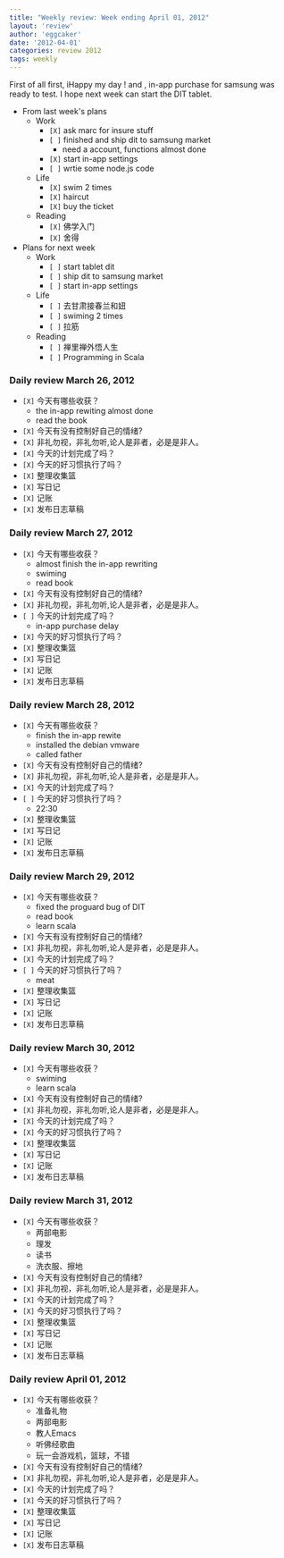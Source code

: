 ```yaml
---
title: "Weekly review: Week ending April 01, 2012" 
layout: 'review'
author: 'eggcaker'
date: '2012-04-01'
categories: review 2012
tags: weekly
---
```



First of all first, iHappy my day ! and , in-app purchase for samsung was
ready to test. I hope next week can start the DIT tablet.

  * From last week's plans 
    * Work 
      * `[X]` ask marc for insure stuff 
      * `[ ]` finished and ship dit to samsung market 
        * need a account, functions almost done 
      * `[X]` start in-app settings 
      * `[ ]` wrtie some node.js code 
    * Life 
      * `[X]` swim 2 times 
      * `[X]` haircut 
      * `[X]` buy the ticket 
    * Reading 
      * `[X]` 佛学入门 
      * `[X]` 舍得 
  * Plans for next week 
    * Work 
      * `[ ]` start tablet dit 
      * `[ ]` ship dit to samsung market 
      * `[ ]` start in-app settings 
    * Life 
      * `[ ]` 去甘肃接春兰和妞 
      * `[ ]` swiming 2 times 
      * `[ ]` 拉筋 
    * Reading 
      * `[ ]` 禅里禅外悟人生 
      * `[ ]` Programming in Scala 

### Daily review March 26, 2012

  * `[X]` 今天有哪些收获？ 
    * the in-app rewiting almost done 
    * read the book 
  * `[X]` 今天有没有控制好自己的情绪? 
  * `[X]` 非礼勿视，非礼勿听,论人是非者，必是是非人。 
  * `[X]` 今天的计划完成了吗？ 
  * `[X]` 今天的好习惯执行了吗？ 
  * `[X]` 整理收集篮 
  * `[X]` 写日记 
  * `[X]` 记账 
  * `[X]` 发布日志草稿 

### Daily review March 27, 2012

  * `[X]` 今天有哪些收获？ 
    * almost finish the in-app rewriting 
    * swiming 
    * read book 
  * `[X]` 今天有没有控制好自己的情绪? 
  * `[X]` 非礼勿视，非礼勿听,论人是非者，必是是非人。 
  * `[ ]` 今天的计划完成了吗？ 
    * in-app purchase delay 
  * `[X]` 今天的好习惯执行了吗？ 
  * `[X]` 整理收集篮 
  * `[X]` 写日记 
  * `[X]` 记账 
  * `[X]` 发布日志草稿 

### Daily review March 28, 2012

  * `[X]` 今天有哪些收获？ 
    * finish the in-app rewite 
    * installed the debian vmware 
    * called father 
  * `[X]` 今天有没有控制好自己的情绪? 
  * `[X]` 非礼勿视，非礼勿听,论人是非者，必是是非人。 
  * `[X]` 今天的计划完成了吗？ 
  * `[ ]` 今天的好习惯执行了吗？ 
    * 22:30 
  * `[X]` 整理收集篮 
  * `[X]` 写日记 
  * `[X]` 记账 
  * `[X]` 发布日志草稿 

### Daily review March 29, 2012

  * `[X]` 今天有哪些收获？ 
    * fixed the proguard bug of DIT 
    * read book 
    * learn scala 
  * `[X]` 今天有没有控制好自己的情绪? 
  * `[X]` 非礼勿视，非礼勿听,论人是非者，必是是非人。 
  * `[X]` 今天的计划完成了吗？ 
  * `[ ]` 今天的好习惯执行了吗？ 
    * meat 
  * `[X]` 整理收集篮 
  * `[X]` 写日记 
  * `[X]` 记账 
  * `[X]` 发布日志草稿 

### Daily review March 30, 2012

  * `[X]` 今天有哪些收获？ 
    * swiming 
    * learn scala 
  * `[X]` 今天有没有控制好自己的情绪? 
  * `[X]` 非礼勿视，非礼勿听,论人是非者，必是是非人。 
  * `[X]` 今天的计划完成了吗？ 
  * `[X]` 今天的好习惯执行了吗？ 
  * `[X]` 整理收集篮 
  * `[X]` 写日记 
  * `[X]` 记账 
  * `[X]` 发布日志草稿 

### Daily review March 31, 2012

  * `[X]` 今天有哪些收获？ 
    * 两部电影 
    * 理发 
    * 读书 
    * 洗衣服、擦地 
  * `[X]` 今天有没有控制好自己的情绪? 
  * `[X]` 非礼勿视，非礼勿听,论人是非者，必是是非人。 
  * `[X]` 今天的计划完成了吗？ 
  * `[X]` 今天的好习惯执行了吗？ 
  * `[X]` 整理收集篮 
  * `[X]` 写日记 
  * `[X]` 记账 
  * `[X]` 发布日志草稿 

### Daily review April 01, 2012

  * `[X]` 今天有哪些收获？ 
    * 准备礼物 
    * 两部电影 
    * 教人Emacs 
    * 听佛经歌曲 
    * 玩一会游戏机，篮球，不错 
  * `[X]` 今天有没有控制好自己的情绪? 
  * `[X]` 非礼勿视，非礼勿听,论人是非者，必是是非人。 
  * `[X]` 今天的计划完成了吗？ 
  * `[X]` 今天的好习惯执行了吗？ 
  * `[X]` 整理收集篮 
  * `[X]` 写日记 
  * `[X]` 记账 
  * `[X]` 发布日志草稿 

